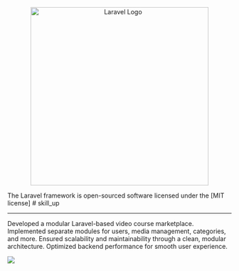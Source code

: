 <p align="center"><a href="https://laravel.com" target="_blank"><img src="https://raw.githubusercontent.com/laravel/art/master/logo-lockup/5%20SVG/2%20CMYK/1%20Full%20Color/laravel-logolockup-cmyk-red.svg" width="400" alt="Laravel Logo"></a></p>
The Laravel framework is open-sourced software licensed under the [MIT license]
#   s k i l l _ u p 
<hr>
<p>
     Developed a modular Laravel-based video course marketplace.
Implemented separate modules for users, media management, categories, and more.
Ensured scalability and maintainability through a clean, modular architecture.
Optimized backend performance for smooth user experience.
</p>
<img src="https://github.com/user-attachments/assets/45a52ad3-717a-4019-8bd8-b21dd65acb91">


